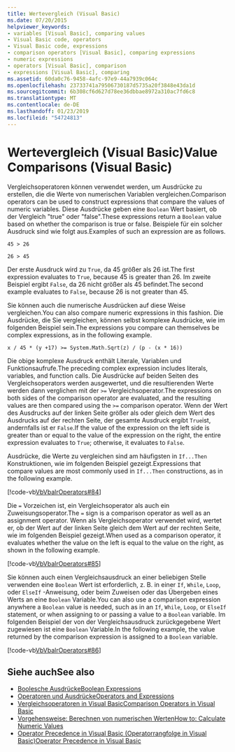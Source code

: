 ```yaml
---
title: Wertevergleich (Visual Basic)
ms.date: 07/20/2015
helpviewer_keywords:
- variables [Visual Basic], comparing values
- Visual Basic code, operators
- Visual Basic code, expressions
- comparison operators [Visual Basic], comparing expressions
- numeric expressions
- operators [Visual Basic], comparison
- expressions [Visual Basic], comparing
ms.assetid: 60da0c76-9458-4afc-97e9-44a7939c064c
ms.openlocfilehash: 23733741a79506730187d5735a20f3848e43da1d
ms.sourcegitcommit: 6b308cf6d627d78ee36dbbae8972a310ac7fd6c8
ms.translationtype: MT
ms.contentlocale: de-DE
ms.lasthandoff: 01/23/2019
ms.locfileid: "54724813"
---
```

# <a name="value-comparisons-visual-basic"></a><span data-ttu-id="3c57a-102">Wertevergleich (Visual Basic)</span><span class="sxs-lookup"><span data-stu-id="3c57a-102">Value Comparisons (Visual Basic)</span></span>
<span data-ttu-id="3c57a-103">Vergleichsoperatoren können verwendet werden, um Ausdrücke zu erstellen, die die Werte von numerischen Variablen vergleichen.</span><span class="sxs-lookup"><span data-stu-id="3c57a-103">Comparison operators can be used to construct expressions that compare the values of numeric variables.</span></span> <span data-ttu-id="3c57a-104">Diese Ausdrücke geben eine `Boolean` Wert basiert, ob der Vergleich "true" oder "false".</span><span class="sxs-lookup"><span data-stu-id="3c57a-104">These expressions return a `Boolean` value based on whether the comparison is true or false.</span></span> <span data-ttu-id="3c57a-105">Beispiele für ein solcher Ausdruck sind wie folgt aus.</span><span class="sxs-lookup"><span data-stu-id="3c57a-105">Examples of such an expression are as follows.</span></span>  
  
 `45 > 26`  
  
 `26 > 45`  
  
 <span data-ttu-id="3c57a-106">Der erste Ausdruck wird zu `True`, da 45 größer als 26 ist.</span><span class="sxs-lookup"><span data-stu-id="3c57a-106">The first expression evaluates to `True`, because 45 is greater than 26.</span></span> <span data-ttu-id="3c57a-107">Im zweite Beispiel ergibt `False`, da 26 nicht größer als 45 befindet.</span><span class="sxs-lookup"><span data-stu-id="3c57a-107">The second example evaluates to `False`, because 26 is not greater than 45.</span></span>  
  
 <span data-ttu-id="3c57a-108">Sie können auch die numerische Ausdrücken auf diese Weise vergleichen.</span><span class="sxs-lookup"><span data-stu-id="3c57a-108">You can also compare numeric expressions in this fashion.</span></span> <span data-ttu-id="3c57a-109">Die Ausdrücke, die Sie vergleichen, können selbst komplexe Ausdrücke, wie im folgenden Beispiel sein.</span><span class="sxs-lookup"><span data-stu-id="3c57a-109">The expressions you compare can themselves be complex expressions, as in the following example.</span></span>  
  
 `x / 45 * (y +17) >= System.Math.Sqrt(z) / (p - (x * 16))`  
  
 <span data-ttu-id="3c57a-110">Die obige komplexe Ausdruck enthält Literale, Variablen und Funktionsaufrufe.</span><span class="sxs-lookup"><span data-stu-id="3c57a-110">The preceding complex expression includes literals, variables, and function calls.</span></span> <span data-ttu-id="3c57a-111">Die Ausdrücke auf beiden Seiten des Vergleichsoperators werden ausgewertet, und die resultierenden Werte werden dann verglichen mit der `>=` Vergleichsoperator.</span><span class="sxs-lookup"><span data-stu-id="3c57a-111">The expressions on both sides of the comparison operator are evaluated, and the resulting values are then compared using the `>=` comparison operator.</span></span> <span data-ttu-id="3c57a-112">Wenn der Wert des Ausdrucks auf der linken Seite größer als oder gleich dem Wert des Ausdrucks auf der rechten Seite, der gesamte Ausdruck ergibt `True`ist, andernfalls ist er `False`.</span><span class="sxs-lookup"><span data-stu-id="3c57a-112">If the value of the expression on the left side is greater than or equal to the value of the expression on the right, the entire expression evaluates to `True`; otherwise, it evaluates to `False`.</span></span>  
  
 <span data-ttu-id="3c57a-113">Ausdrücke, die Werte zu vergleichen sind am häufigsten in `If...Then` Konstruktionen, wie im folgenden Beispiel gezeigt.</span><span class="sxs-lookup"><span data-stu-id="3c57a-113">Expressions that compare values are most commonly used in `If...Then` constructions, as in the following example.</span></span>  
  
 [!code-vb[VbVbalrOperators#84](../../../../visual-basic/language-reference/operators/codesnippet/VisualBasic/value-comparisons_1.vb)]  
  
 <span data-ttu-id="3c57a-114">Die `=` Vorzeichen ist, ein Vergleichsoperator als auch ein Zuweisungsoperator.</span><span class="sxs-lookup"><span data-stu-id="3c57a-114">The `=` sign is a comparison operator as well as an assignment operator.</span></span> <span data-ttu-id="3c57a-115">Wenn als Vergleichsoperator verwendet wird, wertet er, ob der Wert auf der linken Seite gleich dem Wert auf der rechten Seite, wie im folgenden Beispiel gezeigt.</span><span class="sxs-lookup"><span data-stu-id="3c57a-115">When used as a comparison operator, it evaluates whether the value on the left is equal to the value on the right, as shown in the following example.</span></span>  
  
 [!code-vb[VbVbalrOperators#85](../../../../visual-basic/language-reference/operators/codesnippet/VisualBasic/value-comparisons_2.vb)]  
  
 <span data-ttu-id="3c57a-116">Sie können auch einen Vergleichsausdruck an einer beliebigen Stelle verwenden eine `Boolean` Wert ist erforderlich, z. B. in einer `If`, `While`, `Loop`, oder `ElseIf` -Anweisung, oder beim Zuweisen oder das Übergeben eines Werts an eine `Boolean` Variable.</span><span class="sxs-lookup"><span data-stu-id="3c57a-116">You can also use a comparison expression anywhere a `Boolean` value is needed, such as in an `If`, `While`, `Loop`, or `ElseIf` statement, or when assigning to or passing a value to a `Boolean` variable.</span></span> <span data-ttu-id="3c57a-117">Im folgenden Beispiel der von der Vergleichsausdruck zurückgegebene Wert zugewiesen ist eine `Boolean` Variable.</span><span class="sxs-lookup"><span data-stu-id="3c57a-117">In the following example, the value returned by the comparison expression is assigned to a `Boolean` variable.</span></span>  
  
 [!code-vb[VbVbalrOperators#86](../../../../visual-basic/language-reference/operators/codesnippet/VisualBasic/value-comparisons_3.vb)]  
  
## <a name="see-also"></a><span data-ttu-id="3c57a-118">Siehe auch</span><span class="sxs-lookup"><span data-stu-id="3c57a-118">See also</span></span>
- [<span data-ttu-id="3c57a-119">Boolesche Ausdrücke</span><span class="sxs-lookup"><span data-stu-id="3c57a-119">Boolean Expressions</span></span>](../../../../visual-basic/programming-guide/language-features/operators-and-expressions/boolean-expressions.md)
- [<span data-ttu-id="3c57a-120">Operatoren und Ausdrücke</span><span class="sxs-lookup"><span data-stu-id="3c57a-120">Operators and Expressions</span></span>](../../../../visual-basic/programming-guide/language-features/operators-and-expressions/index.md)
- [<span data-ttu-id="3c57a-121">Vergleichsoperatoren in Visual Basic</span><span class="sxs-lookup"><span data-stu-id="3c57a-121">Comparison Operators in Visual Basic</span></span>](../../../../visual-basic/programming-guide/language-features/operators-and-expressions/comparison-operators.md)
- [<span data-ttu-id="3c57a-122">Vorgehensweise: Berechnen von numerischen Werten</span><span class="sxs-lookup"><span data-stu-id="3c57a-122">How to: Calculate Numeric Values</span></span>](../../../../visual-basic/programming-guide/language-features/operators-and-expressions/how-to-calculate-numeric-values.md)
- [<span data-ttu-id="3c57a-123">Operator Precedence in Visual Basic (Operatorrangfolge in Visual Basic)</span><span class="sxs-lookup"><span data-stu-id="3c57a-123">Operator Precedence in Visual Basic</span></span>](../../../../visual-basic/language-reference/operators/operator-precedence.md)
